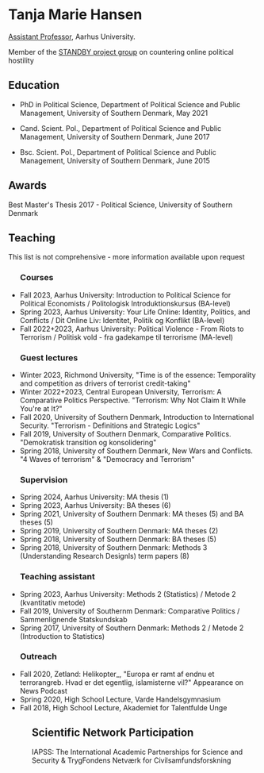 <html>
<body>

<h1>Tanja Marie Hansen</h1>

<p> <a href="https://pure.au.dk/portal/da/persons/tanja-marie-hansen(61dfb000-a445-4d3b-876b-1d4331fa1547).html">Assistant Professor</a>, Aarhus University.</p>
<p2>Member of the <a href="https://ps.au.dk/forskning/forskningsprojekter/standby/participants">STANDBY project group</a> on countering online political hostility </p2>


 <h2>Education</h2>
 
 <ul>
  <li>PhD in Political Science, Department of Political Science and Public Management, University of Southern Denmark, May 2021</li>
   <p> </p>
  <li>Cand. Scient. Pol., Department of Political Science and Public Management, University of Southern Denmark, June 2017</li>
   <p> </p>
  <li>Bsc. Scient. Pol., Department of Political Science and Public Management, University of Southern Denmark, June 2015</li>
 </ul>
  
  <h2>Awards</h2>
  <p>Best Master's Thesis 2017 - Political Science, University of Southern Denmark<p>
 
 <h2>Teaching</h2>
 <p>This list is not comprehensive - more information available upon request</p>

<ul>
<h3>Courses</h3>
<li> Fall 2023, Aarhus University: Introduction to Political Science for Political Economists / Politologisk Introduktionskursus (BA-level)</li>
<li> Spring 2023, Aarhus University: Your Life Online: Identity, Politics, and Conflicts / Dit Online Liv: Identitet, Politik og Konflikt (BA-level)</li>
 <li> Fall 2022+2023, Aarhus University: Political Violence - From Riots to Terrorism / Politisk vold - fra gadekampe til terrorisme (MA-level)</li>
</ul>
  
 <ul>
  <h3>Guest lectures</h3>
  <li> Winter 2023, Richmond University, "Time is of the essence: Temporality and competition as drivers of terrorist credit-taking"</li>
  <li> Winter 2022+2023, Central European University, Terrorism: A Comparative Politics Perspective. "Terrorism: Why Not Claim It While You're at It?"</li>
  <li> Fall 2020, University of Southern Denmark, Introduction to International Security. "Terrorism - Definitions and Strategic Logics"</li>
  <li> Fall 2019, University of Southern Denmark, Comparative Politics. "Demokratisk transition og konsolidering"</li>
  <li> Spring 2018, University of Southern Denmark, New Wars and Conflicts. "4 Waves of terrorism" & "Democracy and Terrorism"</li>
  
  <h3>Supervision</h3>
  <li> Spring 2024, Aarhus University: MA thesis (1)</li>
  <li> Spring 2023, Aarhus University: BA theses (6)</li>
  <li> Spring 2021, University of Southern Denmark: MA theses (5) and BA theses (5)</li>
  <li> Spring 2019, University of Southern Denmark: MA theses (2)
  <li> Spring 2018, University of Southern Denmark: BA theses (5)
  <li> Spring 2018, University of Southern Denmark: Methods 3 (Understanding Research Designls) term papers (8)
   
  <h3>Teaching assistant</h3>
  <li> Spring 2023, Aarhus University: Methods 2 (Statistics) / Metode 2 (kvantitativ metode)</li>
  <li> Fall 2019, University of Southernm Denmark: Comparative Politics / Sammenlignende Statskundskab</li>
  <li> Spring 2017, University of Southern Denmark: Methods 2 / Metode 2 (Introduction to Statistics)</li>
  <h3>Outreach</h3>
  <li> Fall 2020, Zetland: Helikopter_, "Europa er ramt af endnu et terrorangreb. Hvad er det egentlig, islamisterne vil?" Appearance on News Podcast</li>
  <li> Spring 2020, High School Lecture, Varde Handelsgymnasium</li>
  <li> Fall 2018, High School Lecture, Akademiet for Talentfulde Unge</li>

<ul>
<h2>Scientific Network Participation</h2>
  <p>IAPSS: The International Academic Partnerships for Science and Security & TrygFondens Netværk for Civilsamfundsforskning</p>
</ul>

